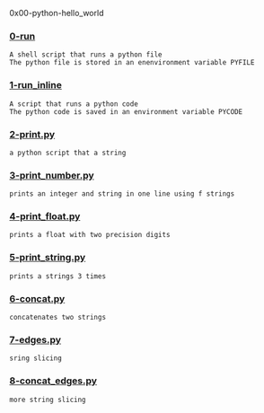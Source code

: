 0x00-python-hello_world


### [0-run](./0-run)
```
A shell script that runs a python file
The python file is stored in an enenvironment variable PYFILE
```


### [1-run_inline](./1-run_inline)
```
A script that runs a python code
The python code is saved in an environment variable PYCODE
```


### [2-print.py](./2-print.py)
```
a python script that a string
```


### [3-print_number.py](./3-print_number.py)
```
prints an integer and string in one line using f strings
```


### [4-print_float.py](./4-print_float.py)
```
prints a float with two precision digits
```



### [5-print_string.py](./5-print_string.py)
```
prints a strings 3 times
```


### [6-concat.py](./6-concat.py)
```
concatenates two strings
```


### [7-edges.py](./7-edges.py)
```
sring slicing
```


### [8-concat_edges.py](./8-concat_edges.py)
```
more string slicing
```




